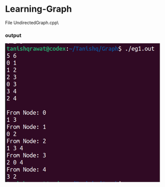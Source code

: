 # Learning-Graph
File UndirectedGraph.cpp\
<h3>output</h3>
<img src="https://github.com/tanishq-17102001/Learning-Graph/blob/main/assets/undirectedGraph.png"></img>
